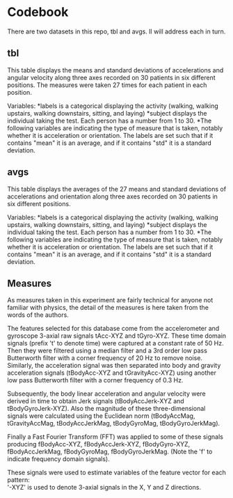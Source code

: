 # Codebook

There are two datasets in this repo, tbl and avgs. Il will address each in turn.

## tbl

This table displays the means and standard deviations of accelerations and angular velocity along three axes recorded on 30 patients in six different positions. The measures were taken 27 times for each patient in each position.

Variables:
*labels is a categorical displaying the activity (walking, walking upstairs, walking downstairs, sitting, and laying)
*subject displays the individual taking the test. Each person has a number from 1 to 30.
*The following variables are indicating the type of measure that is taken, notably whether it is acceleration or orientation. The labels are set such that if it contains "mean" it is an average, and if it contains "std" it is a standard deviation.

## avgs

This table displays the averages of the 27 means and standard deviations of accelerations and orientation along three axes recorded on 30 patients in six different positions.

Variables:
*labels is a categorical displaying the activity (walking, walking upstairs, walking downstairs, sitting, and laying)
*subject displays the individual taking the test. Each person has a number from 1 to 30.
*The following variables are indicating the type of measure that is taken, notably whether it is acceleration or orientation. The labels are set such that if it contains "mean" it is an average, and if it contains "std" it is a standard deviation.

## Measures

As measures taken in this experiment are fairly technical for anyone not familiar with physics, the detail of the measures is here taken from the words of the authors.

The features selected for this database come from the accelerometer and gyroscope 3-axial raw signals tAcc-XYZ and tGyro-XYZ. These time domain signals (prefix 't' to denote time) were captured at a constant rate of 50 Hz. Then they were filtered using a median filter and a 3rd order low pass Butterworth filter with a corner frequency of 20 Hz to remove noise. Similarly, the acceleration signal was then separated into body and gravity acceleration signals (tBodyAcc-XYZ and tGravityAcc-XYZ) using another low pass Butterworth filter with a corner frequency of 0.3 Hz. 

Subsequently, the body linear acceleration and angular velocity were derived in time to obtain Jerk signals (tBodyAccJerk-XYZ and tBodyGyroJerk-XYZ). Also the magnitude of these three-dimensional signals were calculated using the Euclidean norm (tBodyAccMag, tGravityAccMag, tBodyAccJerkMag, tBodyGyroMag, tBodyGyroJerkMag). 

Finally a Fast Fourier Transform (FFT) was applied to some of these signals producing fBodyAcc-XYZ, fBodyAccJerk-XYZ, fBodyGyro-XYZ, fBodyAccJerkMag, fBodyGyroMag, fBodyGyroJerkMag. (Note the 'f' to indicate frequency domain signals). 

These signals were used to estimate variables of the feature vector for each pattern:  
'-XYZ' is used to denote 3-axial signals in the X, Y and Z directions.